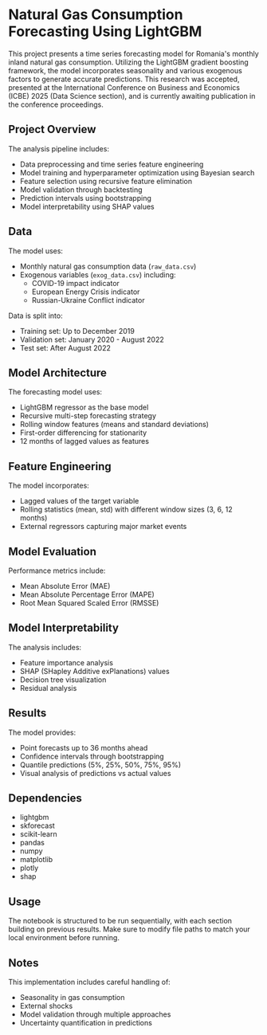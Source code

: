 # Natural Gas Consumption Forecasting Using LightGBM

This project presents a time series forecasting model for Romania's monthly inland natural gas consumption. Utilizing the LightGBM gradient boosting framework, the model incorporates seasonality and various exogenous factors to generate accurate predictions. This research was accepted, presented at the International Conference on Business and Economics (ICBE) 2025 (Data Science section), and is currently awaiting publication in the conference proceedings.

## Project Overview

The analysis pipeline includes:
- Data preprocessing and time series feature engineering
- Model training and hyperparameter optimization using Bayesian search
- Feature selection using recursive feature elimination
- Model validation through backtesting
- Prediction intervals using bootstrapping
- Model interpretability using SHAP values

## Data 

The model uses:
- Monthly natural gas consumption data (`raw_data.csv`)
- Exogenous variables (`exog_data.csv`) including:
  - COVID-19 impact indicator
  - European Energy Crisis indicator  
  - Russian-Ukraine Conflict indicator

Data is split into:
- Training set: Up to December 2019
- Validation set: January 2020 - August 2022 
- Test set: After August 2022

## Model Architecture

The forecasting model uses:
- LightGBM regressor as the base model
- Recursive multi-step forecasting strategy
- Rolling window features (means and standard deviations)
- First-order differencing for stationarity
- 12 months of lagged values as features

## Feature Engineering

The model incorporates:
- Lagged values of the target variable
- Rolling statistics (mean, std) with different window sizes (3, 6, 12 months)
- External regressors capturing major market events

## Model Evaluation

Performance metrics include:
- Mean Absolute Error (MAE)
- Mean Absolute Percentage Error (MAPE)
- Root Mean Squared Scaled Error (RMSSE)

## Model Interpretability

The analysis includes:
- Feature importance analysis
- SHAP (SHapley Additive exPlanations) values
- Decision tree visualization
- Residual analysis

## Results

The model provides:
- Point forecasts up to 36 months ahead
- Confidence intervals through bootstrapping
- Quantile predictions (5%, 25%, 50%, 75%, 95%)
- Visual analysis of predictions vs actual values

## Dependencies

- lightgbm
- skforecast
- scikit-learn
- pandas
- numpy
- matplotlib
- plotly
- shap

## Usage

The notebook is structured to be run sequentially, with each section building on previous results. Make sure to modify file paths to match your local environment before running.

## Notes

This implementation includes careful handling of:
- Seasonality in gas consumption
- External shocks
- Model validation through multiple approaches
- Uncertainty quantification in predictions